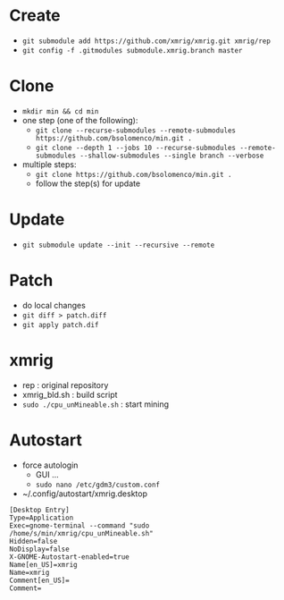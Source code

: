 # Create
- `git submodule add https://github.com/xmrig/xmrig.git xmrig/rep`
- `git config -f .gitmodules submodule.xmrig.branch master`

# Clone
- `mkdir min && cd min`
- one step (one of the following):
    - `git clone --recurse-submodules --remote-submodules https://github.com/bsolomenco/min.git .`
    - `git clone --depth 1 --jobs 10 --recurse-submodules --remote-submodules --shallow-submodules --single branch --verbose`
- multiple steps:
    - `git clone https://github.com/bsolomenco/min.git .`
    - follow the step(s) for update

# Update
- `git submodule update --init --recursive --remote`

# Patch
- do local changes
- `git diff > patch.diff`
- `git apply patch.dif`

# xmrig
- rep                           : original repository
- xmrig_bld.sh                  : build script
- `sudo ./cpu_unMineable.sh`    : start mining

# Autostart
- force autologin
    - GUI ...
    - `sudo nano /etc/gdm3/custom.conf`
- ~/.config/autostart/xmrig.desktop
```
[Desktop Entry]
Type=Application
Exec=gnome-terminal --command "sudo /home/s/min/xmrig/cpu_unMineable.sh"
Hidden=false
NoDisplay=false
X-GNOME-Autostart-enabled=true
Name[en_US]=xmrig
Name=xmrig
Comment[en_US]=
Comment=
```
